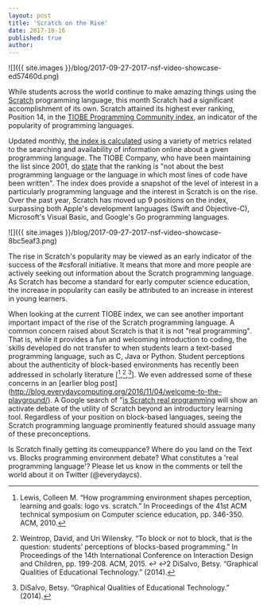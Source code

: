 ```yaml
---
layout: post
title: 'Scratch on the Rise'
date: 2017-10-16
published: true
author:
---
```

![]({{ site.images }}/blog/2017-09-27-2017-nsf-video-showcase-ed57460d.png)

While students across the world continue to make amazing things using the [Scratch](https://scratch.mit.edu/) programming language, this month Scratch had a significant accomplishment of its own.  Scratch attained its highest ever ranking, Position 14, in the [TIOBE Programming Community index](https://www.tiobe.com/tiobe-index/), an indicator of the popularity of programming languages.  

<!--excerpt-->

Updated monthly, [the index is calculated](https://www.tiobe.com/tiobe-index/programming-languages-definition/) using a variety of metrics related to the searching and availability of information online about a given programming language.  The TIOBE Company, who have been maintaining the list since 2001, do [state](https://www.tiobe.com/tiobe-index/) that the ranking is  "not about the best programming language or the language in which most lines of code have been written".  The index does provide a snapshot of the level of interest in a particularly programming language and the interest in Scratch is on the rise.  Over the past year, Scratch has moved up 9 positions on the index, surpassing both Apple's development languages (Swift and Objective-C), Microsoft's Visual Basic, and Google's Go programming languages.  

![]({{ site.images }}/blog/2017-09-27-2017-nsf-video-showcase-8bc5eaf3.png)

The rise in Scratch's popularity may be viewed as an  early indicator of the  success of the #csforall initiative.  It means that more and more people are actively seeking out information about the Scratch programming language.  As Scratch has become a standard for early computer science education, the increase in popularity can easily be attributed to an increase in interest in young learners.

When looking at the current TIOBE index, we can see another important important impact of the rise of the Scratch programming language.  A common concern raised about Scratch is that it is not "real programming".  That is, while it provides a fun and welcoming introduction to coding, the skills developed do not transfer to  when students learn a text-based programming language, such as C, Java or Python.  Student perceptions about the authenticity of block-based environments has recently been addressed in scholarly literature [[^1-lewis],[^2-weintrop],[^3-disalvo]].  We even addressed some of these concerns in an [earlier blog post] (http://blog.everydaycomputing.org/2016/11/04/welcome-to-the-playground/).  A Google search of "[is Scratch real programming](https://www.google.com/search?q=is+scratch+real+programming&oq=is+scratch+real+programming) will show an activate debate of the utility of Scratch beyond an introductory learning tool.  Regardless of your position on block-based languages, seeing the Scratch programming language prominently featured should assuage many of these preconceptions.

Is Scratch finally getting its comeuppance?  Where do you land on the Text vs. Blocks programming environment debate?  What constitutes a 'real programming language'?  Please let us know in the comments or tell the world about it on Twitter (@everydaycs).



[^1-lewis]: Lewis, Colleen M. “How programming environment shapes perception, learning and goals: logo vs. scratch.” In Proceedings of the 41st ACM technical symposium on Computer science education, pp. 346-350. ACM, 2010.

[^2-weintrop]: Weintrop, David, and Uri Wilensky. “To block or not to block, that is the question: students’ perceptions of blocks-based programming.” In Proceedings of the 14th International Conference on Interaction Design and Children, pp. 199-208. ACM, 2015. ↩ ↩2
DiSalvo, Betsy. “Graphical Qualities of Educational Technology.” (2014).

[^3-disalvo]: DiSalvo, Betsy. “Graphical Qualities of Educational Technology.” (2014).
